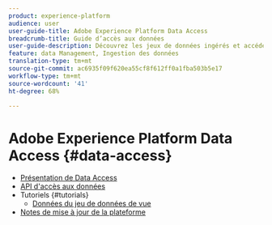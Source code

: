```yaml
---
product: experience-platform
audience: user
user-guide-title: Adobe Experience Platform Data Access
breadcrumb-title: Guide d’accès aux données
user-guide-description: Découvrez les jeux de données ingérés et accédez à ces derniers dans Platform.
feature: data Management, Ingestion des données
translation-type: tm+mt
source-git-commit: ac6935f09f620ea55cf8f612ff0a1fba503b5e17
workflow-type: tm+mt
source-wordcount: '41'
ht-degree: 68%

---
```



# Adobe Experience Platform Data Access {#data-access}

- [Présentation de Data Access](home.md)
- [API d&#39;accès aux données](api.md)
- Tutoriels {#tutorials}
   - [Données du jeu de données de vue](tutorials/dataset-data.md)
- [Notes de mise à jour de la plateforme](https://docs.adobe.com/content/help/fr-FR/experience-platform/release-notes/latest.html)